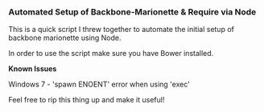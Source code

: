 <h3> Automated Setup of Backbone-Marionette & Require via Node </h3>

This is a quick script I threw together to automate the initial setup of backbone marionette using Node.<br/>

In order to use the script make sure you have Bower installed.<br/>

<strong>Known Issues</strong><br/>

Windows 7 - 'spawn ENOENT' error when using 'exec'<br/>

Feel free to rip this thing up and make it useful!
